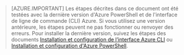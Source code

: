 > [AZURE.IMPORTANT] Les étapes décrites dans ce document ont été testées avec la dernière version d'Azure PowerShell et de l'interface de ligne de commande (CLI) Azure. Si vous utilisez une version antérieure, les étapes peuvent ne pas fonctionner ou renvoyer des erreurs. Pour installer la dernière version, suivez les étapes des documents [Installation et configuration de l’interface Azure CLI](../articles/xplat-cli-install.md) ou [Installation et configuration d'Azure PowerShell](../articles/powershell-install-configure.md).

<!---HONumber=AcomDC_0420_2016-->